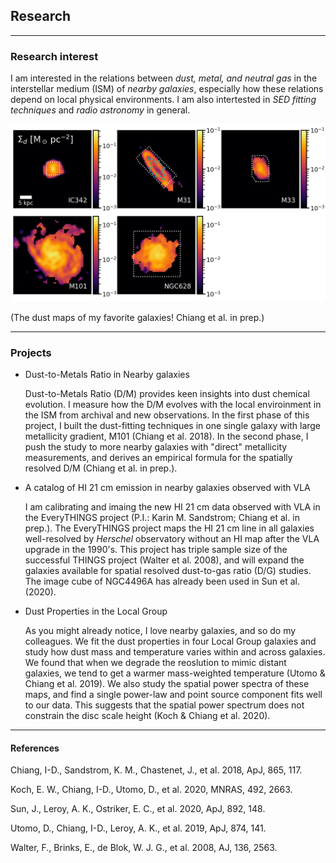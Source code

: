 ## Research

<hr>

### Research interest
I am interested in the relations between *dust, metal, and neutral gas* in the interstellar medium (ISM) of
*nearby galaxies*, especially how these relations depend on local physical environments. I am also intertested in *SED fitting techniques* and *radio astronomy* in general.

![DustMaps](fig/fig_dustmaps_r.png)

(The dust maps of my favorite galaxies! Chiang et al. in prep.)

<hr>

### Projects
+ Dust-to-Metals Ratio in Nearby galaxies

    Dust-to-Metals Ratio (D/M) provides keen insights into dust chemical evolution. I measure how the D/M evolves with the local enviroinment in the ISM from archival and new observations. In the first phase of this project, I built the dust-fitting techniques in one single galaxy with large metallicity gradient, M101 (Chiang et al. 2018). In the second phase, I push the study to more nearby galaxies with "direct" metallicity measurements, and derives an empirical formula for the spatially resolved D/M (Chiang et al. in prep.).

+ A catalog of HI 21 cm emission in nearby galaxies observed with VLA

    I am calibrating and imaing the new HI 21 cm data observed with VLA in the EveryTHINGS project (P.I.: Karin M. Sandstrom; Chiang et al. in prep.). The EveryTHINGS project maps the HI 21 cm line in all galaxies well-resolved by *Herschel* observatory without an HI map after the VLA upgrade in the 1990's. This project has triple sample size of the successful THINGS project (Walter et al. 2008), and will expand the galaxies available for spatial resolved dust-to-gas ratio (D/G) studies. The image cube of NGC4496A has already been used in Sun et al. (2020).

+ Dust Properties in the Local Group

    As you might already notice, I love nearby galaxies, and so do my colleagues. We fit the dust properties in four Local Group galaxies and study how dust mass and temperature varies within and across galaxies. We found that when we degrade the reoslution to mimic distant galaxies, we tend to get a warmer mass-weighted temperature (Utomo & Chiang et al. 2019). We also study the spatial power spectra of these maps, and find a single power-law and point source component fits well to our data. This suggests that the spatial power spectrum does not constrain the disc scale height (Koch & Chiang et al. 2020).

<hr>

#### References
Chiang, I-D., Sandstrom, K. M., Chastenet, J., et al. 2018, ApJ, 865, 117.

Koch, E. W., Chiang, I-D., Utomo, D., et al. 2020, MNRAS, 492, 2663.

Sun, J., Leroy, A. K., Ostriker, E. C., et al. 2020, ApJ, 892, 148.

Utomo, D., Chiang, I-D., Leroy, A. K., et al. 2019, ApJ, 874, 141.

Walter, F., Brinks, E., de Blok, W. J. G., et al. 2008, AJ, 136, 2563.
